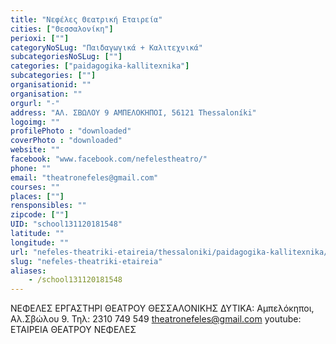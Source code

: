 ```yaml
---
title: "Νεφέλες Θεατρική Εταιρεία"
cities: ["Θεσσαλονίκη"]
perioxi: [""]
categoryNoSLug: "Παιδαγωγικά + Καλιτεχνικά"
subcategoriesNoSLug: [""]
categories: ["paidagogika-kallitexnika"]
subcategories: [""]
organisationid: ""
organisation: ""
orgurl: "-"
address: "ΑΛ. ΣΒΩΛΟΥ 9 ΑΜΠΕΛΟΚΗΠΟΙ, 56121 Thessaloníki"
logoimg: ""
profilePhoto : "downloaded"
coverPhoto : "downloaded"
website: ""
facebook: "www.facebook.com/nefelestheatro/"
phone: ""
email: "theatronefeles@gmail.com"
courses: ""
places: [""]
rensponsibles: ""
zipcode: [""]
UID: "school131120181548"
latitude: ""
longitude: ""
url: "nefeles-theatriki-etaireia/thessaloniki/paidagogika-kallitexnika/"
slug: "nefeles-theatriki-etaireia"
aliases:
    - /school131120181548
---
```



ΝΕΦΕΛΕΣ ΕΡΓΑΣΤΗΡΙ ΘΕΑΤΡΟΥ ΘΕΣΣΑΛΟΝΙΚΗΣ ΔΥΤΙΚΑ: Αμπελόκηποι, Αλ.Σβώλου 9. Τηλ: 2310 749 549 theatronefeles@gmail.com youtube: ΕΤΑΙΡΕΙΑ ΘΕΑΤΡΟΥ ΝΕΦΕΛΕΣ

